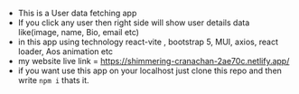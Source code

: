 - This is a User data fetching app 
- If you click any user then right side will show user details data like(image, name, Bio, email etc)
- in this app using technology react-vite , bootstrap 5, MUI, axios, react loader, Aos animation etc
- my website live link = https://shimmering-cranachan-2ae70c.netlify.app/
- if you want use this app on your localhost just clone this repo and then write `npm i` thats it.